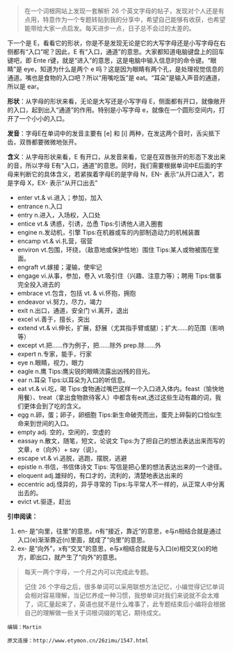 > 在一个词根网站上发现一套解析 26 个英文字母的帖子，发现对个人还是有点用，特意作为一个专题转贴到我的分享中，希望自己能够有收获，也希望能带给大家一点启发。每天进步一点，日子总不会过的太差的。

下一个是 E，看看它的形状，你是不是发现无论是它的大写字母还是小写字母在右侧都有“入口”呢？因此，E 有“入口，通道”的意思。大家都知道电脑键盘上的回车键吧，即 Ente r键，就是“进入”的意思，这是电脑中输入信息时的命令键。“眼睛”是 eye，知道为什么是两个 e 吗？这是因为眼睛有两个孔，是处理视觉信息的通道。嘴也是食物的入口吧？所以“用嘴吃饭”是 eat。“耳朵”是输入声音的通道，所以是 ear。

**形状**：从字母的形状来看，无论是大写还是小写字母 E，侧面都有开口，就像敞开的入口，起到出入“通道”的作用。特别是小写字母 e，就像在一个圆形空间内，打开了一个小小的入口。

**发音**：字母E在单词中的发音主要有 [e] 和 [i] 两种，在发这两个音时，舌尖抵下齿，双唇都要微微地张开。

**含义**：从字母形状来看，E 有开口，从发音来看，它是在双唇张开的形态下发出来的音，所以字母 E有“入口，通道”的意思。同时，我们需要根据单词中E后面的字母来判断它的具体含义，若紧挨着字母E的是字母 N，EN- 表示“从开口进入”，若是字母 X，EX- 表示“从开口出去”

- enter vt.& vi.进入；参加，加入
- entrance n.入口
- entry n.进入，入场权，入口处
- entice vt.& 诱惑，引诱，怂恿 Tips:引诱他人进入圈套 
- engine n.发动机，引擎 Tips:在机器或车的内部制造动力的机械装置
- encamp vt.& vi.扎营，宿营
- environ vt.包围，环绕，（敌意地或保护性地）围住 Tips:某人或物被围在里面。
- engraft vt.嫁接；灌输，使牢记
- engage vi.从事，参加，卷入 vt.吸引住（兴趣、注意力等）；聘用 Tips:做事完全投入进去的
- embrace vt.包含，包括 vt. & vi.怀抱，拥抱
- endeavor vi.努力，尽力，竭力
- exit n.出口，通道，安全门 vi.离开，退出
- excel vi.善于，擅长，突出
- extend vt.& vi.伸长，扩展，舒展（尤其指手臂或腿）；扩大......的范围（影响等）
- except vt.把......作为例子，把......除外 prep.除......外
- expert n.专家，能手，行家
- eye n.眼睛，视力，眼力
- eagle n.鹰 Tips:鹰尖锐的眼睛流露出凶残的目光。
- ear n.耳朵 Tips:以耳朵为入口的听信息。
- eat vt.& vi.吃，喝 Tips:食物通过嘴巴这样一个入口进入体内。feast（愉快地用餐）、treat（拿出食物款待客人）中都含有eat,透过这些生动有趣的词，我们更体会到了吃的含义。
- egg n.卵，蛋；卵子，卵细胞 Tips:新生命破壳而出，蛋壳上碎裂的口恰似生命来到世间的入口。
- empty adj. 空的，空闲的，空虚的
- eassay n.散文，随笔，短文，论说文 Tips:为了把自己的想法表达出来而写的文章，e（向外）+ say（说）。
- escape vt.& vi.逃脱，逃跑，摆脱，逃避
- epistle n.书信，书信体诗文 Tips: 写信是把心里的想法表达出来的一个途径。
- eloquent adj.雄辩的，有口才的，流利的，清楚地表达出来的
- eccentric adj.怪异的，异乎寻常的 Tips:与平常人不一样的，从正常人中分离出去的。
- evict vt.驱逐，赶出

**引申阅读：**

1. en- 是“向里，往里”的意思。n有“接近，靠近”的意思，e与n相结合就是通过入口(e)渐渐靠近(n)里面，就成了“向里”的意思。
2. ex- 是“向外”，x有“交叉”的意思，e与x相结合就是与入口(e)相交叉(x)的地方，即出口，就产生了“向外”的意思。

> 每天一两个字母，一个月之内可以完成此专题。
>
> 记住 26 个字母之后，很多单词可以采用联想方法记忆，小编觉得记忆单词会相对容易理解，当记忆养成一种习惯，我想单词对我们来说就不会太难了，词汇量起来了，英语也就不是什么难事了，此专题结束后小编将会根据自己的理解做一些关于词根词缀的笔记，期待成文。

`编辑：Martin`

`原文连接：http://www.etymon.cn/26zimu/1547.html`